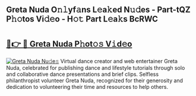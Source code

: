 ## Greta Nuda O𝚗𝚕yf𝚊ns L𝚎a𝚔ed N𝚞𝚍es - Part-tQZ P𝚑𝚘tos Vi𝚍𝚎o - H𝚘𝚝 Part L𝚎a𝚔s BcRWC

# <h2><a href="http://kf8741.oniu.top/?m=Greta+Nuda">🔗👉 🔴 Greta Nuda P𝚑ot𝚘𝚜 V𝚒d𝚎o</a></h2>

[![Greta Nuda Nu𝚍e𝚜](https://i.imgur.com/0qMVB7G.gif)](http://kf8741.oniu.top/?m=Greta+Nuda)
Virtual dance creator and web entertainer Greta Nuda, celebrated for publishing dance and lifestyle tutorials through solo and collaborative dance presentations and brief clips. Selfless philanthropist volunteer Greta Nuda, recognized for their generosity and dedication to volunteering their time and resources to help others.  

